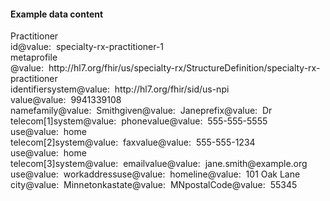 <h4>Example data content</h4>

<div class="fm_ex"><span class="emph0">Practitioner</span><br /><span style="display:inline-block"><span class="emph1">id</span><span style="display:inline-block"><span class="leastEmph fhirValue">@value</span>: &nbsp;<span class="valueEmph">specialty-rx-practitioner-1</span></span></span><br><span style="display:inline-block"><span class="emph1">meta</span><span style="display:inline-block"><span class="emph2">profile</span></span></span><span style="display:inline-block"><span class="leastEmph fhirValue">@value</span>: &nbsp;<span class="valueEmph">http://hl7.org/fhir/us/specialty-rx/StructureDefinition/specialty-rx-practitioner</span></span><br><span style="display:inline-block"><span class="emph1">identifier</span><span style="display:inline-block"><span class="emph2">system</span></span></span><span style="display:inline-block"><span class="leastEmph fhirValue">@value</span>: &nbsp;<span class="valueEmph">http://hl7.org/fhir/sid/us-npi</span></span><span style="display:inline-block"><span class="emph2">value</span><span style="display:inline-block"><span class="leastEmph fhirValue">@value</span>: &nbsp;<span class="valueEmph">9941339108</span></span></span><br><span style="display:inline-block"><span class="emph1">name</span><span style="display:inline-block"><span class="emph2">family</span></span></span><span style="display:inline-block"><span class="leastEmph fhirValue">@value</span>: &nbsp;<span class="valueEmph">Smith</span></span><span style="display:inline-block"><span class="emph2">given</span><span style="display:inline-block"><span class="leastEmph fhirValue">@value</span>: &nbsp;<span class="valueEmph">Jane</span></span></span><span style="display:inline-block"><span class="emph2">prefix</span><span style="display:inline-block"><span class="leastEmph fhirValue">@value</span>: &nbsp;<span class="valueEmph">Dr</span></span></span><span class="indent0"><span style="display:inline-block"><span class="emph1">telecom[1]</span><span style="display:inline-block"><span class="emph2">system</span></span></span><span style="display:inline-block"><span class="leastEmph fhirValue">@value</span>: &nbsp;<span class="valueEmph">phone</span></span><span style="display:inline-block"><span class="emph2">value</span><span style="display:inline-block"><span class="leastEmph fhirValue">@value</span>: &nbsp;<span class="valueEmph">555-555-5555</span></span></span><span style="display:inline-block"><span class="emph2">use</span><span style="display:inline-block"><span class="leastEmph fhirValue">@value</span>: &nbsp;<span class="valueEmph">home</span></span></span><br><span style="display:inline-block"><span class="emph1">telecom[2]</span><span style="display:inline-block"><span class="emph2">system</span></span></span><span style="display:inline-block"><span class="leastEmph fhirValue">@value</span>: &nbsp;<span class="valueEmph">fax</span></span><span style="display:inline-block"><span class="emph2">value</span><span style="display:inline-block"><span class="leastEmph fhirValue">@value</span>: &nbsp;<span class="valueEmph">555-555-1234</span></span></span><span style="display:inline-block"><span class="emph2">use</span><span style="display:inline-block"><span class="leastEmph fhirValue">@value</span>: &nbsp;<span class="valueEmph">home</span></span></span><br><span style="display:inline-block"><span class="emph1">telecom[3]</span><span style="display:inline-block"><span class="emph2">system</span></span></span><span style="display:inline-block"><span class="leastEmph fhirValue">@value</span>: &nbsp;<span class="valueEmph">email</span></span><span style="display:inline-block"><span class="emph2">value</span><span style="display:inline-block"><span class="leastEmph fhirValue">@value</span>: &nbsp;<span class="valueEmph">jane.smith@example.org</span></span></span><span style="display:inline-block"><span class="emph2">use</span><span style="display:inline-block"><span class="leastEmph fhirValue">@value</span>: &nbsp;<span class="valueEmph">work</span></span></span></span><span style="display:inline-block"><span class="emph1">address</span><span style="display:inline-block"><span class="emph2">use</span></span></span><span style="display:inline-block"><span class="leastEmph fhirValue">@value</span>: &nbsp;<span class="valueEmph">home</span></span><span style="display:inline-block"><span class="emph2">line</span><span style="display:inline-block"><span class="leastEmph fhirValue">@value</span>: &nbsp;<span class="valueEmph">101 Oak Lane</span></span></span><span style="display:inline-block"><span class="emph2">city</span><span style="display:inline-block"><span class="leastEmph fhirValue">@value</span>: &nbsp;<span class="valueEmph">Minnetonka</span></span></span><span style="display:inline-block"><span class="emph2">state</span><span style="display:inline-block"><span class="leastEmph fhirValue">@value</span>: &nbsp;<span class="valueEmph">MN</span></span></span><span style="display:inline-block"><span class="emph2">postalCode</span><span style="display:inline-block"><span class="leastEmph fhirValue">@value</span>: &nbsp;<span class="valueEmph">55345</span></span></span></div>